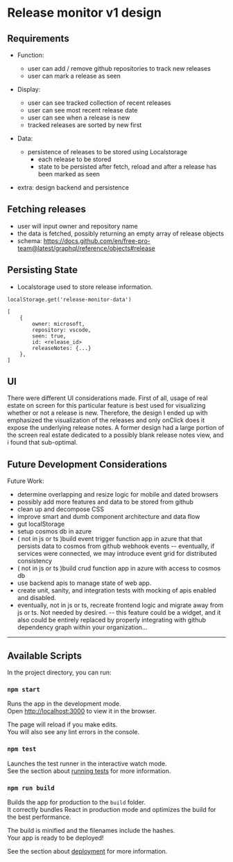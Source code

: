 # Release monitor v1 design

## Requirements
- Function:
  - user can add / remove github repositories to track new releases
  - user can mark a release as seen
- Display:
  - user can see tracked collection of recent releases
  - user can see most recent release date
  - user can see when a release is new
  - tracked releases are sorted by new first
- Data:
  - persistence of releases to be stored using Localstorage
    - each release to be stored
    - state to be persisted after fetch, reload and after a release has been marked as seen



- extra: design backend and persistence

## Fetching releases
- user will input owner and repository name
- the data is fetched, possibly returning an empty array of release objects
- schema: https://docs.github.com/en/free-pro-team@latest/graphql/reference/objects#release

## Persisting State
- Localstorage used to store release information.  

```
localStorage.get('release-monitor-data')
```
```
[
    {
        owner: microsoft,
        repository: vscode,
        seen: true,
        id: <release_id>
        releaseNotes: {...}
    },
]
```

## UI
There were different UI considerations made.  First of all, usage of real estate on screen for this particular feature is best used for visualizing whether or not a release is new.  Therefore, the design I ended up with emphasized the visualization of the releases and only onClick does it expose the underlying release notes.  A former design had a large portion of the screen real estate dedicated to a possibly blank release notes view, and i found that sub-optimal.

## Future Development Considerations
Future Work:
- determine overlapping and resize logic for mobile and dated browsers
- possibly add more features and data to be stored from github
- clean up and decompose CSS
- improve smart and dumb component architecture and data flow
- gut localStorage
- setup cosmos db in azure
- ( not in js or ts )build event trigger function app in azure that that persists data to cosmos from github webhook events
-- eventually, if services were connected, we may introduce event grid for distributed consistency
- ( not in js or ts )build crud function app in azure with access to cosmos db
- use backend apis to manage state of web app.
- create unit, sanity, and integration tests with mocking of apis enabled and disabled.
- eventually, not in js or ts, recreate frontend logic and migrate away from js or ts.  Not needed by desired.
-- this feature could be a widget, and it also could be entirely replaced by properly integrating with github dependency graph within your organization...

---



## Available Scripts

In the project directory, you can run:

### `npm start`

Runs the app in the development mode.\
Open [http://localhost:3000](http://localhost:3000) to view it in the browser.

The page will reload if you make edits.\
You will also see any lint errors in the console.

### `npm test`

Launches the test runner in the interactive watch mode.\
See the section about [running tests](https://facebook.github.io/create-react-app/docs/running-tests) for more information.

### `npm run build`

Builds the app for production to the `build` folder.\
It correctly bundles React in production mode and optimizes the build for the best performance.

The build is minified and the filenames include the hashes.\
Your app is ready to be deployed!

See the section about [deployment](https://facebook.github.io/create-react-app/docs/deployment) for more information.

